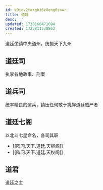 ```yaml
---
id: k9iov2targbi6z8eng0snwr
title: 道廷
desc: ''
updated: 1730168471694
created: 1723811538863
---
```


道廷坐镇中央道州，统摄天下九州

## 道廷司

执掌各地政事、刑案

## 道兵司

统率精良的道兵，镇压任何敢于挑衅道廷威严者

## 道廷七阁

以北斗七星命名，各司其职

- [[阵问.天下.道廷.天枢阁]]
- [[阵问.天下.道廷.天权阁]]

## 道君

道廷之主
